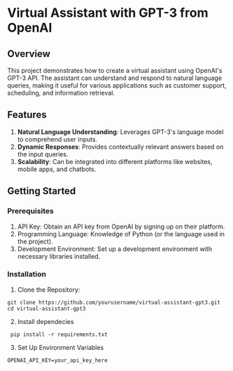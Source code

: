 # Virtual Assistant with GPT-3 from OpenAI

## Overview
This project demonstrates how to create a virtual assistant using OpenAI's GPT-3 API. The assistant can understand and respond to natural language queries, making it useful for various applications such as customer support, scheduling, and information retrieval.

## Features
1. **Natural Language Understanding**: Leverages GPT-3's language model to comprehend user inputs.
2. **Dynamic Responses**: Provides contextually relevant answers based on the input queries.
3. **Scalability**: Can be integrated into different platforms like websites, mobile apps, and chatbots.

## Getting Started
### Prerequisites
1. API Key: Obtain an API key from OpenAI by signing up on their platform.
2. Programming Language: Knowledge of Python (or the language used in the project).
3. Development Environment: Set up a development environment with necessary libraries installed.

### Installation
1. Clone the Repository:
```shell
git clone https://github.com/yourusername/virtual-assistant-gpt3.git
cd virtual-assistant-gpt3
```

2. Install dependecies
```shell
 pip install -r requirements.txt
```

3. Set Up Environment Variables
```shell
OPENAI_API_KEY=your_api_key_here
```
